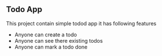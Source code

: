 ## Todo App
This project contain simple todod app it has following features

- Anyone can create a todo
- Anyone can see there existing todos
- Anyone can mark a todo done